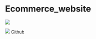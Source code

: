 # Ecommerce_website

<img src="https://www.linkpicture.com/q/아미Japan-n-ArmyJapan.png" >

<img src="https://www.linkpicture.com/q/btsarmy-screen.jpg" >  [Github](https://dev-btsarmy.pantheonsite.io/ "Github home")


